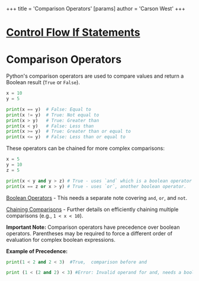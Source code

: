 +++
 title = 'Comparison Operators'
[params]
	author = 'Carson West'
+++
# [Control Flow If Statements](./../control-flow-if-statements/)
# Comparison Operators

Python's comparison operators are used to compare values and return a Boolean result (`True` or `False`).

```python
x = 10
y = 5

print(x == y)  # False: Equal to
print(x != y)  # True: Not equal to
print(x > y)   # True: Greater than
print(x < y)   # False: Less than
print(x >= y)  # True: Greater than or equal to
print(x <= y)  # False: Less than or equal to
```

These operators can be chained for more complex comparisons:

```python
x = 5
y = 10
z = 5

print(x < y and y > z) # True - uses `and` which is a boolean operator which can be covered separately.
print(x == z or x > y) # True - uses `or`, another boolean operator.

```

[Boolean Operators](./../boolean-operators/)  - This needs a separate note covering `and`, `or`, and `not`.

[Chaining Comparisons](./../chaining-comparisons/) -  Further details on efficiently chaining multiple comparisons (e.g., `1 < x < 10`).


**Important Note:**  Comparison operators have precedence over boolean operators.  Parentheses may be required to force a different order of evaluation for complex boolean expressions.

**Example of Precedence:**

```python
print(1 < 2 and 2 < 3)  #True,  comparison before and

print (1 < (2 and 2) < 3) #Error: Invalid operand for and, needs a boolean
```
